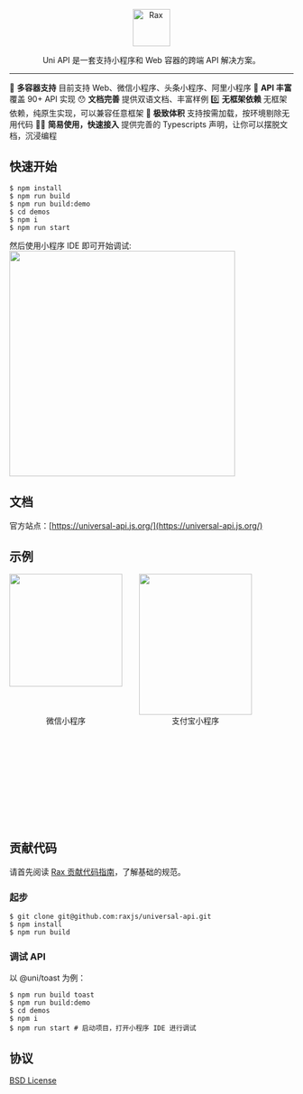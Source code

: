 <p align="center">
  <a href="https://universal-api.js.org/">
    <img alt="Rax" src="https://img.alicdn.com/imgextra/i3/O1CN01lt5FH71VubB3j3Okd_!!6000000002713-2-tps-412-412.png" width="66">
  </a>
</p>

<p align="center">
Uni API 是一套支持小程序和 Web 容器的跨端 API 解决方案。
</p>

---

🎉 **多容器支持** 目前支持 Web、微信小程序、头条小程序、阿里小程序
🐂 **API 丰富** 覆盖 90+ API 实现
😯 **文档完善** 提供双语文档、丰富样例
0️⃣ **无框架依赖** 无框架依赖，纯原生实现，可以兼容任意框架
🚀 **极致体积** 支持按需加载，按环境剔除无用代码
👍🏻 **简易使用，快速接入** 提供完善的 Typescripts 声明，让你可以摆脱文档，沉浸编程

## 快速开始

```
$ npm install
$ npm run build
$ npm run build:demo
$ cd demos
$ npm i
$ npm run start
```

然后使用小程序 IDE 即可开始调试:
<img height="400" src="https://gw.alicdn.com/imgextra/i3/O1CN01qDANFg1QRDiWoHzHr_!!6000000001972-0-tps-2048-1418.jpg">

## 文档
官方站点：[https://universal-api.js.org/](https://universal-api.js.org/)

## 示例
<div style="display: flex;margin-bottom: 200px; display: flex; flex-direction: row;">
  <div>
    <div style="width: 200px;height: 250px;">
      <img src="https://img.alicdn.com/imgextra/i1/O1CN01upA1bP1CxpGb8qLPp_!!6000000000148-0-tps-662-662.jpg" width="200" height="200" />
    </div>
    <div style="text-align: center;">微信小程序</div>
  </div>
  <div style="margin-left: 30px;">
    <div style="line-height: 0;">
      <img src="https://gw.alicdn.com/imgextra/i3/O1CN01Ca6t2Q2AEpIXh4r0u_!!6000000008172-0-tps-1540-1906.jpg" width="200" height="250" />
    </div>
    <div style="text-align: center;">支付宝小程序</div>
  </div>
</div>

## 贡献代码
请首先阅读 [Rax 贡献代码指南](https://github.com/alibaba/rax/wiki/CONTRIBUTING)，了解基础的规范。

### 起步

```
$ git clone git@github.com:raxjs/universal-api.git
$ npm install
$ npm run build
```

### 调试 API
以 @uni/toast 为例：

```
$ npm run build toast
$ npm run build:demo
$ cd demos
$ npm i
$ npm run start # 启动项目，打开小程序 IDE 进行调试
```

## 协议

[BSD License](https://github.com/raxjs/miniapp/blob/master/LICENSE)
